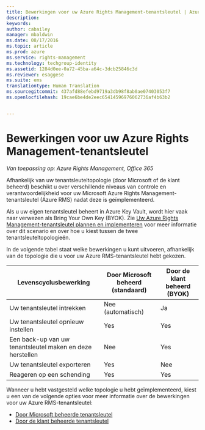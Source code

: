 ```yaml
---
title: Bewerkingen voor uw Azure Rights Management-tenantsleutel | Azure RMS
description: 
keywords: 
author: cabailey
manager: mbaldwin
ms.date: 08/17/2016
ms.topic: article
ms.prod: azure
ms.service: rights-management
ms.technology: techgroup-identity
ms.assetid: 1284d0ee-0a72-45ba-a64c-3dcb25846c3d
ms.reviewer: esaggese
ms.suite: ems
translationtype: Human Translation
ms.sourcegitcommit: 437afd88efebd9719a3db98f8ab0ae07403053f7
ms.openlocfilehash: 19cae6be4de2eec65414596976062736af4b63b2


---
```


# Bewerkingen voor uw Azure Rights Management-tenantsleutel

*Van toepassing op: Azure Rights Management, Office 365*

Afhankelijk van uw tenantsleuteltopologie (door Microsoft of de klant beheerd) beschikt u over verschillende niveaus van controle en verantwoordelijkheid voor uw Microsoft Azure Rights Management-tenantsleutel (Azure RMS) nadat deze is geïmplementeerd.

Als u uw eigen tenantsleutel beheert in Azure Key Vault, wordt hier vaak naar verwezen als Bring Your Own Key (BYOK). Zie [Uw Azure Rights Management-tenantsleutel plannen en implementeren](../plan-design/plan-implement-tenant-key.md) voor meer informatie over dit scenario en over hoe u kiest tussen de twee tenantsleuteltopologieën.

In de volgende tabel staat welke bewerkingen u kunt uitvoeren, afhankelijk van de topologie die u voor uw Azure RMS-tenantsleutel hebt gekozen.

|Levenscyclusbewerking|Door Microsoft beheerd (standaard)|Door de klant beheerd (BYOK)|
|-----------------------|-------------------------------|---------------------------|
|Uw tenantsleutel intrekken|Nee (automatisch)|Ja|
|Uw tenantsleutel opnieuw instellen|Yes|Yes|
|Een back-up van uw tenantsleutel maken en deze herstellen|Nee|Yes|
|Uw tenantsleutel exporteren|Yes|Nee|
|Reageren op een schending|Yes|Yes|

Wanneer u hebt vastgesteld welke topologie u hebt geïmplementeerd, kiest u een van de volgende opties voor meer informatie over de bewerkingen voor uw Azure RMS-tenantsleutel:


- [Door Microsoft beheerde tenantsleutel](operations-microsoft-managed-tenant-key.md)
- [Door de klant beheerde tenantsleutel](operations-customer-managed-tenant-key.md)







<!--HONumber=Aug16_HO3-->


